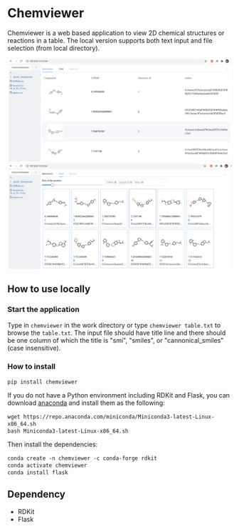 # Chemviewer
Chemviewer is a web based application to view 2D chemical structures or reactions in a table.
The local version supports both text input and file selection (from local directory).

![](doc/ui/ui-spreadsheet.png)
![](doc/ui/ui-grid.png)

## How to use locally

### Start the application
Type in `chemviewer` in the work directory or type `chemviewer table.txt`
to browse the `table.txt`. The input file should have title line and 
there should be one column of which the title is "smi", "smiles", or
"cannonical_smiles" (case insensitive).

### How to install

```
pip install chemviewer
```

If you do not have a Python environment including RDKit and Flask,
you can download [anaconda](https://www.anaconda.com/)
and install them as the following:
```
wget https://repo.anaconda.com/miniconda/Miniconda3-latest-Linux-x86_64.sh
bash Miniconda3-latest-Linux-x86_64.sh
```
Then install the dependencies:
```
conda create -n chemviewer -c conda-forge rdkit
conda activate chemviewer
conda install flask
```

## Dependency
- RDKit
- Flask
